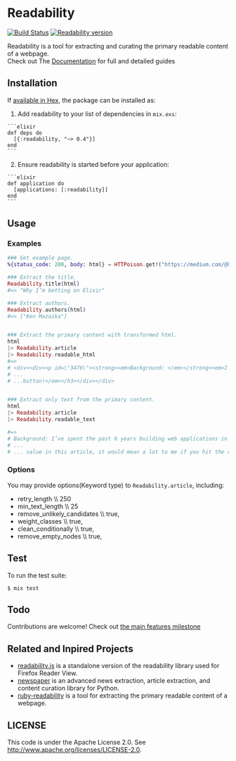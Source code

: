 # Readability

[![Build Status](https://travis-ci.org/keepcosmos/readability.svg?branch=master)](https://travis-ci.org/keepcosmos/readability)
[![Readability version](https://img.shields.io/hexpm/v/readability.svg)](https://hex.pm/packages/readability)

Readability is a tool for extracting and curating the primary readable content of a webpage.  
Check out The [Documentation](https://hexdocs.pm/readability/Readability.html) for full and detailed guides

## Installation

If [available in Hex](https://hex.pm/docs/publish), the package can be installed as:

  1. Add readability to your list of dependencies in `mix.exs`:

    ```elixir
    def deps do
      [{:readability, "~> 0.4"}]
    end
    ```

  2. Ensure readability is started before your application:

    ```elixir
    def application do
      [applications: [:readability]]
    end
    ```

## Usage

### Examples
```elixir
### Get example page.
%{status_code: 200, body: html} = HTTPoison.get!("https://medium.com/@kenmazaika/why-im-betting-on-elixir-7c8f847b58")

### Extract the title.
Readability.title(html)
#=> "Why I’m betting on Elixir"

### Extract authors.
Readability.authors(html)
#=> ["Ken Mazaika"]


### Extract the primary content with transformed html.
html
|> Readability.article
|> Readability.readable_html
#=>
# <div><div><p id=\"3476\"><strong><em>Background: </em></strong><em>I’ve spent...
# ...
# ...button!</em></h3></div></div>


### Extract only text from the primary content.
html
|> Readability.article
|> Readability.readable_text

#=>
# Background: I’ve spent the past 6 years building web applications in Ruby and.....
# ...
# ... value in this article, it would mean a lot to me if you hit the recommend button!
```

### Options

You may provide options(Keyword type) to `Readability.article`, including:

* retry_length \\\\ 250
* min_text_length \\\\ 25
* remove_unlikely_candidates \\\\ true,
* weight_classes \\\\ true,
* clean_conditionally \\\\ true,
* remove_empty_nodes \\\\ true,

## Test

To run the test suite:

    $ mix test

## Todo
Contributions are welcome!
Check out [the main features milestone](https://github.com/keepcosmos/readability/milestones)

## Related and Inpired Projects

* [readability.js](https://github.com/mozilla/readability) is a standalone version of the readability library used for Firefox Reader View.
* [newspaper](https://github.com/codelucas/newspaper) is an advanced news extraction, article extraction, and content curation library for Python.
* [ruby-readability](https://github.com/cantino/ruby-readability) is a tool for extracting the primary readable content of a webpage.

## LICENSE

This code is under the Apache License 2.0. See <http://www.apache.org/licenses/LICENSE-2.0>.
